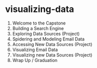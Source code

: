 # visualizing-data
1. Welcome to the Capstone
2. Building a Search Engine
3. Exploring Data Sources (Project)
4. Spidering and Modeling Email Data
5. Accessing New Data Sources (Project)
6. Visualizing Email Data
7. Visualizing new Data Sources (Project)
8. Wrap Up / Graduation
